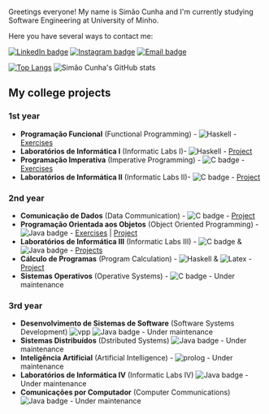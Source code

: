 Greetings everyone! 
My name is Simão Cunha and I'm currently studying Software Engineering at University of Minho. 

Here you have several ways to contact me:

[![LinkedIn badge](https://img.shields.io/badge/LinkedIn-0077B5?style=for-the-badge&logo=linkedin&logoColor=white)](https://www.linkedin.com/in/sim%C3%A3o-cunha-379785202/)
[![Instagram badge](https://img.shields.io/badge/Instagram-E4405F?style=for-the-badge&logo=instagram&logoColor=white)](https://www.instagram.com/simaocunha71/)
[![Email badge](https://img.shields.io/badge/Microsoft_Outlook-0078D4?style=for-the-badge&logo=microsoft-outlook&logoColor=white)](mailto:simaopscunha@outlook.pt)


[![Top Langs](https://github-readme-stats.vercel.app/api/top-langs/?username=simaocunha71&layout=compact&theme=vue-dark)](https://github.com/simaocunha71/github-readme-stats)
![Simão Cunha's GitHub stats](https://github-readme-stats.vercel.app/api?username=simaocunha71&show_icons=true&theme=vue-dark)

## My college projects 

### 1st year
- **Programação Funcional** (Functional Programming) - ![Haskell](https://img.shields.io/badge/Haskell-5D4F85?style=for-the-badge&logo=haskell&logoColor=white) - [Exercises](https://github.com/simaocunha71/PF_Haskell)
- **Laboratórios de Informática I** (Informatic Labs I)- ![Haskell](https://img.shields.io/badge/Haskell-5D4F85?style=for-the-badge&logo=haskell&logoColor=white) - [Project](https://github.com/simaocunha71/LI1_ExciteBike)
- **Programação Imperativa** (Imperative Programming) - ![C badge](https://img.shields.io/badge/C-00599C?style=for-the-badge&logo=c&logoColor=white) - [Exercises](https://github.com/simaocunha71/PI_C)
- **Laboratórios de Informática II** (Informatic Labs II)- ![C badge](https://img.shields.io/badge/C-00599C?style=for-the-badge&logo=c&logoColor=white) - [Project](https://github.com/simaocunha71/LI2-Rastros)

### 2nd year

- **Comunicação de Dados** (Data Communication) - ![C badge](https://img.shields.io/badge/C-00599C?style=for-the-badge&logo=c&logoColor=white) - [Project](https://github.com/simaocunha71/CD-ShannonFano_Project)
- **Programação Orientada aos Objetos** (Object Oriented Programming) - ![Java badge](https://img.shields.io/badge/Java-ED8B00?style=for-the-badge&logo=java&logoColor=white) - [Exercises](https://github.com/simaocunha71/POO) | [Project](https://github.com/simaocunha71/PROJETOPOO)
- **Laboratórios de Informática III** (Informatic Labs III) - ![C badge](https://img.shields.io/badge/C-00599C?style=for-the-badge&logo=c&logoColor=white) & ![Java badge](https://img.shields.io/badge/Java-ED8B00?style=for-the-badge&logo=java&logoColor=white) - [Projects](https://github.com/simaocunha71/LI3_Projetos)
- **Cálculo de Programas** (Program Calculation) - ![Haskell](https://img.shields.io/badge/Haskell-5D4F85?style=for-the-badge&logo=haskell&logoColor=white) & ![Latex](https://img.shields.io/badge/LaTeX-47A141?style=for-the-badge&logo=LaTeX&logoColor=white) - [Project](https://github.com/simaocunha71/CP_Projeto)
- **Sistemas Operativos** (Operative Systems) - ![C badge](https://img.shields.io/badge/C-00599C?style=for-the-badge&logo=c&logoColor=white) - Under maintenance

### 3rd year
- **Desenvolvimento de Sistemas de Software** (Software Systems Development) ![vpp](https://user-images.githubusercontent.com/61991247/148314811-34b4ca90-9fde-4c7d-b5a4-5d33f4bdbb10.png) ![Java badge](https://img.shields.io/badge/Java-ED8B00?style=for-the-badge&logo=java&logoColor=white) - Under maintenance
- **Sistemas Distribuídos** (Dstributed Systems) ![Java badge](https://img.shields.io/badge/Java-ED8B00?style=for-the-badge&logo=java&logoColor=white) - Under maintenance
- **Inteligência Artificial** (Artificial Intelligence) - ![prolog](https://user-images.githubusercontent.com/61991247/148315069-2ef27e5e-90f7-45da-85e7-a4cf3c9030c4.png) - Under maintenance
- **Laboratórios de Informática IV** (Informatic Labs IV) ![Java badge](https://img.shields.io/badge/Java-ED8B00?style=for-the-badge&logo=java&logoColor=white) - Under maintenance
- **Comunicações por Computador** (Computer Communications) ![Java badge](https://img.shields.io/badge/Java-ED8B00?style=for-the-badge&logo=java&logoColor=white) - Under maintenance
